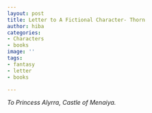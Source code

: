 ```yaml
---
layout: post
title: Letter to A Fictional Character- Thorn
author: hiba
categories:
- Characters
- books
image: ''
tags:
- fantasy
- letter
- books

---
```

_To Princess Alyrra, Castle of Menaiya._